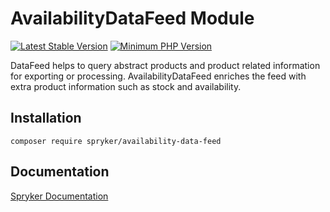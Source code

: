 # AvailabilityDataFeed Module
[![Latest Stable Version](https://poser.pugx.org/spryker/availability-data-feed/v/stable.svg)](https://packagist.org/packages/spryker/availability-data-feed)
[![Minimum PHP Version](https://img.shields.io/badge/php-%3E%3D%208.1-8892BF.svg)](https://php.net/)

DataFeed helps to query abstract products and product related information for exporting or processing. AvailabilityDataFeed enriches the feed with extra product information such as stock and availability.

## Installation

```
composer require spryker/availability-data-feed
```

## Documentation

[Spryker Documentation](https://docs.spryker.com)
